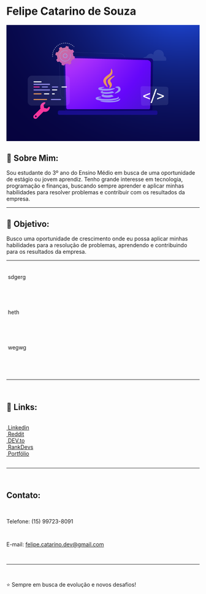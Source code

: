 <h1>Felipe Catarino de Souza</h1>
<img src="2022-Todays-Industries-using-Java-Application.png">

<h2>👋 Sobre Mim:</h2>
Sou estudante do 3º ano do Ensino Médio em busca de uma oportunidade de estágio ou jovem aprendiz. Tenho grande interesse em tecnologia, programação e finanças, buscando sempre aprender e aplicar minhas habilidades para resolver problemas e contribuir com os resultados da empresa.

-----

<h2>🎯 Objetivo:</h2>
Busco uma oportunidade de crescimento onde eu possa aplicar minhas habilidades para a resolução de problemas, aprendendo e contribuindo para os resultados da empresa.

----
<div style="display: flex; flex-wrap: wrap; flex-direction: column; justify-content: center; gap: 15px; margin: 20px 0;">
  <p><img src=""> sdgerg</p>
  <br>
   <p><img src=""> heth</p>
  <br>
   <p><img src=""> wegwg</p>
  <br>

--------

<h2>🔗 Links:</h2>
<div style="display: flex; flex-direction: column; algin-items: space-between;">
<a color="blue" href=" "><img src=""> Linkedin</a>  <a color="orange" href=" "><img src=""> Reddit</a>  <a href=" "><img src=""> DEV.to</a>  <a href=" "><img src=""> RankDevs</a>  <a href=" "><img src=""> Portfólio</a>
</div>

---------

<h2>Contato:</h2>

Telefone: (15) 99723-8091

E-mail: felipe.catarino.dev@gmail.com

----
⭐️ Sempre em busca de evolução e novos desafios!

